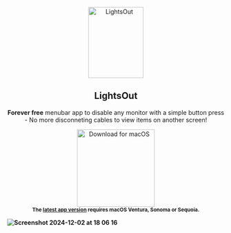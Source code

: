<div align="center">
<a href="https://github.com/waydabber/BetterDisplay/releases"><img src="https://github.com/user-attachments/assets/2007db73-5485-4296-9205-e9626ff3ac81" width="128" height="165" alt="LightsOut" align="center"/></a>

<h2>LightsOut</h2>
<p><b>Forever free</b> menubar app to disable any monitor with a simple button press - No more disconneting cables to view items on another screen!</p>
<a href="https://github.com/AlonX2/LightsOut/releases/download/v1.0.3/LightsOut.dmg"><img src="https://user-images.githubusercontent.com/37590873/219133640-8b7a0179-20a7-4e02-8887-fbbd2eaad64b.png" width="180" alt="Download for macOS"/></a><br/>
<sub><b>The <a href="https://github.com/AlonX2/LightsOut/releases/">latest app version</a> requires macOS Ventura, Sonoma or Sequoia.<br>
</div>
  
![Screenshot 2024-12-02 at 18 06 16](https://github.com/user-attachments/assets/fa9b0649-2947-44ab-add4-cbff88c56aa0)
